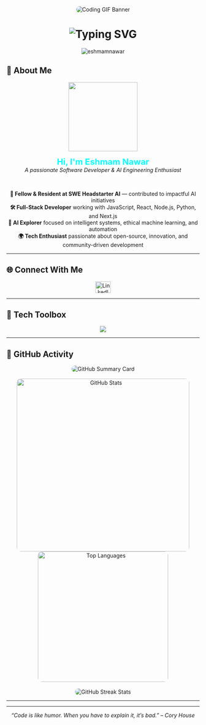 <!-- 🎬 LIVE ACTION TECH BANNER -->
<p align="center">
  <img src="https://media.giphy.com/media/CVtNe84hhYF9u/giphy.gif" style="border-radius: 12px; max-width: 90%; height: auto;" alt="Coding GIF Banner" />
</p>

<!-- ✨ Animated Typing Introduction -->
<h1 align="center">
  <img src="https://readme-typing-svg.demolab.com?font=Fira+Code&weight=800&size=26&pause=1000&color=00FFFF&center=true&vCenter=true&width=700&lines=I'm+Eshmam+Nawar;Software+Developer+%F0%9F%92%BB;AI+Engineering+Enthusiast+%F0%9F%A4%96" alt="Typing SVG" />
</h1>

<!-- 👁️ Profile Views Counter -->
<p align="center">
  <img src="https://komarev.com/ghpvc/?username=eshmamnawar&label=Profile%20views&color=F75C7E&style=flat" alt="eshmamnawar" />
</p>

<!-- 👤 About Me -->
## 🌟 About Me

<div align="center">
  <img src="https://media.giphy.com/media/3o7aD2saalBwwftBIY/giphy.gif" width="180" height="180">
</div>

<p align="center">
  <strong><span style="font-size:22px; color:#00FFFF">Hi, I'm Eshmam Nawar</span></strong><br>
  <em>A passionate Software Developer & AI Engineering Enthusiast</em>
</p>

<br/>

<p align="center">
  <strong>🏅 Fellow & Resident at SWE Headstarter AI</strong> — contributed to impactful AI initiatives<br>
  <strong>🛠️ Full-Stack Developer</strong> working with JavaScript, React, Node.js, Python, and Next.js<br>
  <strong>🤖 AI Explorer</strong> focused on intelligent systems, ethical machine learning, and automation<br>
  <strong>🌍 Tech Enthusiast</strong> passionate about open-source, innovation, and community-driven development
</p>


---

<!-- 🔗 Social Links -->
## 🌐 Connect With Me
<p align="center">
  <a href="https://www.linkedin.com/in/eshmam-nawar/" target="_blank">
    <img src="https://raw.githubusercontent.com/rahuldkjain/github-profile-readme-generator/master/src/images/icons/Social/linked-in-alt.svg" alt="LinkedIn" height="30" width="40" />
  </a>
</p>

---

<!-- 🧰 Toolbelt -->
## 🧰 Tech Toolbox
<p align="center">
  <img src="https://skillicons.dev/icons?i=html,css,js,ts,react,nextjs,nodejs,tailwind,bootstrap,figma,cpp,python,php,django,mongodb,mysql,firebase,git,aws" />
</p>

---

<!-- 📈 GitHub Insights -->
## 🚀 GitHub Activity

<div align="center">
  <img src="https://github-profile-summary-cards.vercel.app/api/cards/profile-details?username=eshmamnawar&theme=tokyonight" alt="GitHub Summary Card" style="max-width: 100%; border-radius: 12px;"/>
</div>

<br/>

<div align="center">
  <img src="https://github-readme-stats.vercel.app/api?username=eshmamnawar&show_icons=true&theme=tokyonight&include_all_commits=true&count_private=true&custom_title=My+Coding+Journey" alt="GitHub Stats" width="450" style="border-radius: 10px;"/>
  <img src="https://github-readme-stats.vercel.app/api/top-langs/?username=eshmamnawar&layout=compact&theme=tokyonight&langs_count=10&hide=html" alt="Top Languages" width="340" style="border-radius: 10px;"/>
</div>

<br/>

<div align="center">
  <img src="https://github-readme-streak-stats.herokuapp.com/?user=eshmamnawar&theme=tokyonight" alt="GitHub Streak Stats" style="border-radius: 10px;"/>
</div>

---

<!-- 🎨 Signature GIF Row -->

---

<!-- 🧠 Footer Quote -->
<p align="center">
  <em>“Code is like humor. When you have to explain it, it’s bad.” – Cory House</em>
</p>
